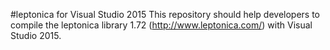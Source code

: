 #leptonica for Visual Studio 2015
This repository should help developers to compile the leptonica library 1.72 (http://www.leptonica.com/) with Visual Studio 2015.
